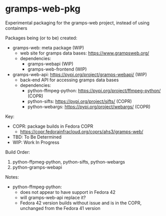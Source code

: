 # gramps-web-pkg
Experimental packaging for the gramps-web project, instead of using containers

Packages being (or to be) created:
- gramps-web: meta package (WIP)
  - web site for gramps data bases: https://www.grampsweb.org/
  - dependencies:
    - gramps-webapi (WIP)
    - gramps-web-frontend (WIP)
- gramps-web-api: https://pypi.org/project/gramps-webapi/ (WIP)
  - back-end API for accessing gramps data bases
  - dependencies:
    - python-ffmpeg-python: https://pypi.org/project/ffmpeg-python/ (COPR)
    - python-sifts: https://pypi.org/project/sifts/ (COPR)
    - python-webargs: https://pypi.org/project/webargs/ (COPR)

Key:
- COPR: package builds in Fedora COPR
  - https://copr.fedorainfracloud.org/coprs/ahs3/gramps-web/
- TBD: To Be Determined
- WIP: Work In Progress

Build Order:
1. python-ffpmeg-python, python-sifts, python-webargs
1. python-gramps-webapi

Notes:
- python-ffmpeg-python:
  - does not appear to have support in Fedora 42
  - will gramps-web-api replace it?
  - Fedora 42 version builds without issue and is in the COPR, unchanged
    from the Fedora 41 version

